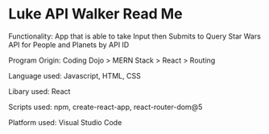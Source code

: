 # Luke API Walker Read Me

Functionality: App that is able to take Input then Submits to Query Star Wars API for People and Planets by API ID

Program Origin: Coding Dojo > MERN Stack > React > Routing

Language used: Javascript, HTML, CSS

Libary used: React

Scripts used: npm, create-react-app, react-router-dom@5

Platform used: Visual Studio Code